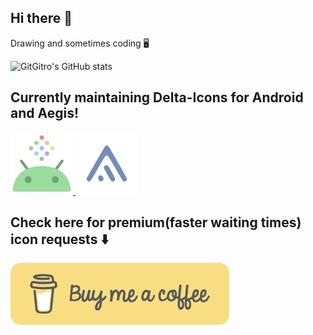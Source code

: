 ## Hi there 👋
Drawing and sometimes coding 🖥️

![GitGitro's GitHub stats](https://github-readme-stats.vercel.app/api?username=GitGitro)

## Currently maintaining Delta-Icons for Android and Aegis!

<p align="left">
  <a href="https://github.com/Delta-Icons/android"> <img src="https://raw.githubusercontent.com/GitGitro/GitGitro/main/.github/android.svg" width="100"> </a> 
  <a href="https://github.com/Delta-Icons/aegis-icons"> <img src="https://raw.githubusercontent.com/GitGitro/GitGitro/main/.github/aegis_logo.svg" width="100"> </a>
  
</p>

## Check here for premium(faster waiting times) icon requests ⬇️

<p align="left">
  <a href="https://buymeacoffee.com/gitro/extras"> <img src="https://raw.githubusercontent.com/GitGitro/GitGitro/main/.github/bmc-button.svg" width="350"> </a>
</p>
